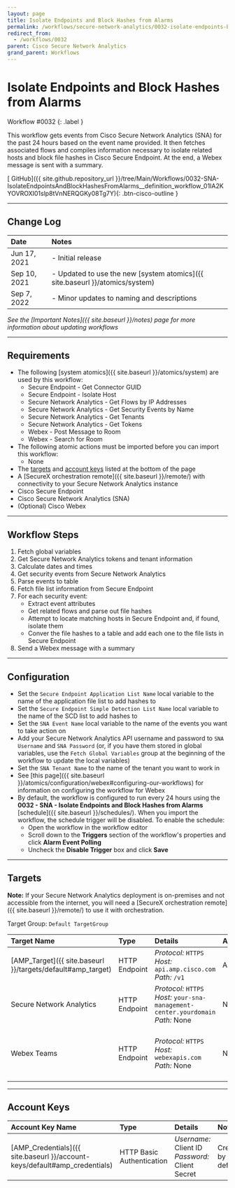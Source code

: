 ```yaml
---
layout: page
title: Isolate Endpoints and Block Hashes from Alarms
permalink: /workflows/secure-network-analytics/0032-isolate-endpoints-block-hashes-from-alarms
redirect_from:
  - /workflows/0032
parent: Cisco Secure Network Analytics
grand_parent: Workflows
---
```


# Isolate Endpoints and Block Hashes from Alarms
<div markdown="1">
Workflow #0032
{: .label }
</div>

This workflow gets events from Cisco Secure Network Analytics (SNA) for the past 24 hours based on the event name provided. It then fetches associated flows and compiles information necessary to isolate related hosts and block file hashes in Cisco Secure Endpoint. At the end, a Webex message is sent with a summary.

[<i class="fab fa-github mr-1"></i> GitHub]({{ site.github.repository_url }}/tree/Main/Workflows/0032-SNA-IsolateEndpointsAndBlockHashesFromAlarms__definition_workflow_01IA2KYOVROXI01slp8tVnNERQGKy08Tg7Y){: .btn-cisco-outline }

---

## Change Log

| Date | Notes |
|:-----|:------|
| Jun 17, 2021 | - Initial release |
| Sep 10, 2021 | - Updated to use the new [system atomics]({{ site.baseurl }}/atomics/system) |
| Sep 7, 2022 | - Minor updates to naming and descriptions |

_See the [Important Notes]({{ site.baseurl }}/notes) page for more information about updating workflows_

---

## Requirements
* The following [system atomics]({{ site.baseurl }}/atomics/system) are used by this workflow:
	* Secure Endpoint - Get Connector GUID
	* Secure Endpoint - Isolate Host
	* Secure Network Analytics - Get Flows by IP Addresses
	* Secure Network Analytics - Get Security Events by Name
	* Secure Network Analytics - Get Tenants
	* Secure Network Analytics - Get Tokens
	* Webex - Post Message to Room
	* Webex - Search for Room
* The following atomic actions must be imported before you can import this workflow:
	* None
* The [targets](#targets) and [account keys](#account-keys) listed at the bottom of the page
* A [SecureX orchestration remote]({{ site.baseurl }}/remote/) with connectivity to your Secure Network Analytics instance
* Cisco Secure Endpoint
* Cisco Secure Network Analytics (SNA)
* (Optional) Cisco Webex

---

## Workflow Steps
1. Fetch global variables
1. Get Secure Network Analytics tokens and tenant information
1. Calculate dates and times
1. Get security events from Secure Network Analytics
1. Parse events to table
1. Fetch file list information from Secure Endpoint
1. For each security event:
	* Extract event attributes
	* Get related flows and parse out file hashes
	* Attempt to locate matching hosts in Secure Endpoint and, if found, isolate them
	* Conver the file hashes to a table and add each one to the file lists in Secure Endpoint
1. Send a Webex message with a summary

---

## Configuration
* Set the `Secure Endpoint Application List Name` local variable to the name of the application file list to add hashes to
* Set the `Secure Endpoint Simple Detection List Name` local variable to the name of the SCD list to add hashes to
* Set the `SNA Event Name` local variable to the name of the events you want to take action on
* Add your Secure Network Analytics API username and password to `SNA Username` and `SNA Password` (or, if you have them stored in global variables, use the `Fetch Global Variables` group at the beginning of the workflow to update the local variables)
* Set the `SNA Tenant Name` to the name of the tenant you want to work in
* See [this page]({{ site.baseurl }}/atomics/configuration/webex#configuring-our-workflows) for information on configuring the workflow for Webex
* By default, the workflow is configured to run every 24 hours using the **0032 - SNA - Isolate Endpoints and Block Hashes from Alarms** [schedule]({{ site.baseurl }}/schedules/). When you import the workflow, the schedule trigger will be disabled. To enable the schedule:
	* Open the workflow in the workflow editor
	* Scroll down to the **Triggers** section of the workflow's properties and click **Alarm Event Polling**
	* Uncheck the **Disable Trigger** box and click **Save**

---

## Targets
**Note:** If your Secure Network Analytics deployment is on-premises and not accessible from the internet, you will need a [SecureX orchestration remote]({{ site.baseurl }}/remote/) to use it with orchestration.

Target Group: `Default TargetGroup`

| Target Name | Type | Details | Account Keys | Notes |
|:------------|:-----|:--------|:-------------|:------|
| [AMP_Target]({{ site.baseurl }}/targets/default#amp_target) | HTTP Endpoint | _Protocol:_ `HTTPS`<br />_Host:_ `api.amp.cisco.com`<br />_Path:_ `/v1` | AMP_Credentials | Created by default |
| Secure Network Analytics | HTTP Endpoint | _Protocol:_ `HTTPS`<br />_Host:_ `your-sna-management-center.yourdomain`<br />_Path:_ None | None | |
| Webex Teams | HTTP Endpoint | _Protocol:_ `HTTPS`<br />_Host:_ `webexapis.com`<br />_Path:_ None | None | Not necessary if Webex activities are removed |

---

## Account Keys

| Account Key Name | Type | Details | Notes |
|:-----------------|:-----|:--------|:------|
| [AMP_Credentials]({{ site.baseurl }}/account-keys/default#amp_credentials) | HTTP Basic Authentication | _Username:_ Client ID<br />_Password:_ Client Secret | Created by default |
